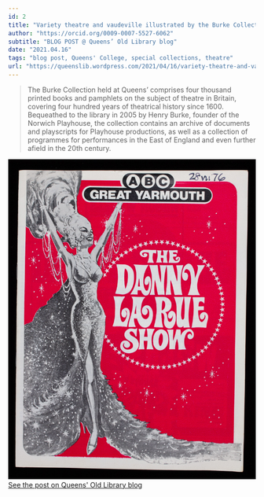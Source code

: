 ```yaml
---
id: 2
title: "Variety theatre and vaudeville illustrated by the Burke Collection"
author: "https://orcid.org/0009-0007-5527-6062"
subtitle: "BLOG POST @ Queens’ Old Library blog"
date: "2021.04.16"
tags: "blog post, Queens' College, special collections, theatre"
url: "https://queenslib.wordpress.com/2021/04/16/variety-theatre-and-vaudeville-illustrated-by-the-burke-collection/"
---
```

> The Burke Collection held at Queens’ comprises four thousand printed books and pamphlets on the subject of theatre in
> Britain, covering four hundred years of theatrical history since 1600. Bequeathed to the library in 2005 by Henry Burke,
> founder of the Norwich Playhouse, the collection contains an archive of documents and playscripts for Playhouse
> productions, as well as a collection of programmes for performances in the East of England and even further afield in
> the 20th century.


![image](/images/blog_03.jpg)\
[See the post on Queens' Old Library blog](https://queenslib.wordpress.com/2021/04/16/variety-theatre-and-vaudeville-illustrated-by-the-burke-collection/)
